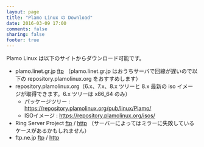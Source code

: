 ```yaml
---
layout: page
title: "Plamo Linux の Download"
date: 2016-03-09 17:00
comments: false
sharing: false
footer: true
---
```


Plamo Linux は以下のサイトからダウンロード可能です。

* plamo.linet.gr.jp [ftp](ftp://plamo.linet.gr.jp/pub/) （plamo.linet.gr.jp はおうちサーバで回線が遅いので以下の repository.plamolinux.org をおすすめします）
* repository.plamolinux.org（6.x、7.x、8.x ツリーと 8.x 最新の iso イメージが取得できます。6.x ツリーは x86\_64 のみ）
    * パッケージツリー : https://repository.plamolinux.org/pub/linux/Plamo/
    * ISOイメージ : https://repository.plamolinux.org/isos/
* Ring Server Project [ftp](ftp://ftp.ring.gr.jp/pub/linux/Plamo/) / [http](http://www.ring.gr.jp/pub/linux/Plamo/) （サーバーによってはミラーに失敗しているケースがあるかもしれません）
* ftp.ne.jp [ftp](ftp://ftp.ne.jp/pub/Linux/distributions/plamolinux/) / [http](http://ftp.ne.jp/pub/Linux/distributions/plamolinux/)
